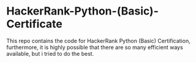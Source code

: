 # HackerRank-Python-(Basic)-Certificate
This repo contains the code for HackerRank Python (Basic) Certification, furthermore, it is highly possible that there are so many efficient ways available, but i tried to do the best.
